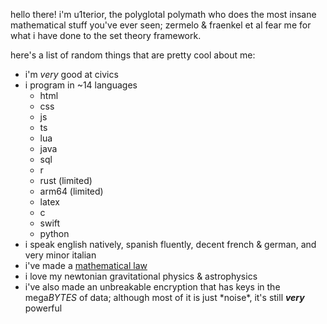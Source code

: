 hello there! i'm u1terior, the polyglotal polymath who does the most insane mathematical stuff you've ever seen; zermelo & fraenkel et al fear me for what i have done to the set theory framework.

here's a list of random things that are pretty cool about me:
- i'm *very* good at civics
- i program in ~14 languages
  - html
  - css
  - js
  - ts
  - lua
  - java
  - sql
  - r
  - rust (limited)
  - arm64 (limited)
  - latex
  - c
  - swift
  - python
- i speak english natively, spanish fluently, decent french & german, and very minor italian
- i've made a [mathematical law](https://u1t.dev/set-theory-paper)
- i love my newtonian gravitational physics & astrophysics
- i've also made an unbreakable encryption that has keys in the mega*BYTES* of data; although most of it is just \*noise\*, it's still ***very*** powerful
